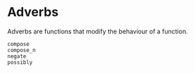 # Adverbs

Adverbs are functions that modify the behaviour of a function.

```@docs
compose
compose_n
negate
possibly
```
